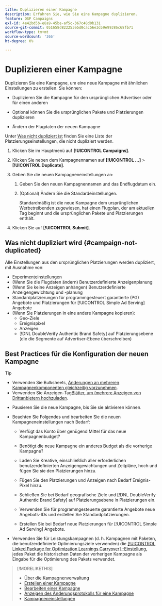 ```yaml
---
title: Duplizieren einer Kampagne
description: Erfahren Sie, wie Sie eine Kampagne duplizieren.
feature: DSP Campaigns
exl-id: 4e42bd5b-e8a9-45be-af5c-367c48d0b131
source-git-commit: 051658d822253e5d0cac56e3d59e99386c68fb71
workflow-type: tm+mt
source-wordcount: '366'
ht-degree: 0%

---
```


# Duplizieren einer Kampagne

<!-- Some placements don't have this option. Clarify which placement types aren't eligible -- is it PG placements, or all placements using private inventory? And anything else? -->

Duplizieren Sie eine Kampagne, um eine neue Kampagne mit ähnlichen Einstellungen zu erstellen. Sie können:

* Duplizieren Sie die Kampagne für den ursprünglichen Advertiser oder für einen anderen

* Optional können Sie die ursprünglichen Pakete und Platzierungen duplizieren

* Ändern der Flugdaten der neuen Kampagne

Unter [Was nicht dupliziert ist](#campaign-not-duplicated) finden Sie eine Liste der Platzierungseinstellungen, die nicht dupliziert werden.

1. Klicken Sie im Hauptmenü auf **[!UICONTROL Campaigns]**.

1. Klicken Sie neben dem Kampagnennamen auf **[!UICONTROL ...]** > **[!UICONTROL Duplicate]**.

1. Geben Sie die neuen Kampagneneinstellungen an:

   1. Geben Sie den neuen Kampagnennamen und das Endflugdatum ein.

   1. (Optional) Ändern Sie die Standardeinstellungen.

      Standardmäßig ist die neue Kampagne dem ursprünglichen Werbetreibenden zugewiesen, hat einen Flugplan, der am aktuellen Tag beginnt und die ursprünglichen Pakete und Platzierungen enthält.

1. Klicken Sie auf **[!UICONTROL Submit]**.

## Was nicht dupliziert wird {#campaign-not-duplicated}

Alle Einstellungen aus den ursprünglichen Platzierungen werden dupliziert, mit Ausnahme von:

* Experimenteinstellungen
* (Wenn Sie die Flugdaten ändern) Benutzerdefinierte Anzeigenplanung
* (Wenn Sie keine Anzeigen anhängen) Benutzerdefinierte Anzeigengewichtung und -planung
* Standardplatzierungen für programmgesteuert garantierte (PG) Angebote und Platzierungen für [!UICONTROL Simple Ad Serving] Angebote
* (Wenn Sie Platzierungen in eine andere Kampagne kopieren):
   * Geo-Ziele
   * Ereignispixel
   * Anzeigen
   * [!DNL DoubleVerify Authentic Brand Safety] auf Platzierungsebene (die die Segmente auf Advertiser-Ebene überschreiben)

## Best Practices für die Konfiguration der neuen Kampagne

>[!TIP]
>
>* Verwenden Sie Bulksheets, [Änderungen an mehreren Kampagnenkomponenten gleichzeitig vorzunehmen](/help/dsp/campaign-management/campaign-components-review-edit.md).
>* Verwenden Sie Anzeigen-Tag[Blätter, um (mehrere Anzeigen von Drittanbietern hochzuladen](/help/dsp/campaign-management/ads/ad-create-multiple.md).

* Pausieren Sie die neue Kampagne, bis Sie sie aktivieren können.

* Beachten Sie Folgendes und bearbeiten Sie die neuen Kampagneneinstellungen nach Bedarf:

   * Verfügt das Konto über genügend Mittel für das neue Kampagnenbudget?

   * Benötigt die neue Kampagne ein anderes Budget als die vorherige Kampagne?

   * Laden Sie Kreative, einschließlich aller erforderlichen benutzerdefinierten Anzeigengewichtungen und Zeitpläne, hoch und fügen Sie sie den Platzierungen hinzu.

   * Fügen Sie den Platzierungen und Anzeigen nach Bedarf Ereignis-Pixel hinzu.

   * Schließen Sie bei Bedarf geografische Ziele und [!DNL DoubleVerify Authentic Brand Safety] auf Platzierungsebene in Platzierungen ein.

   * Verwenden Sie für programmgesteuerte garantierte Angebote neue Angebots-IDs und erstellen Sie Standardplatzierungen.

   * Erstellen Sie bei Bedarf neue Platzierungen für [!UICONTROL Simple Ad Serving] Angebote.

* Verwenden Sie für Leistungskampagnen (d. h. Kampagnen mit Paketen, die benutzerdefinierte Optimierungsziele verwenden) die [[!UICONTROL Linked Package for Optimization Learnings Carryover] -Einstellung, ](/help/dsp/campaign-management/packages/package-settings.md) jedes Paket die historischen Daten der vorherigen Kampagne als Eingabe für die Optimierung des Pakets verwendet.

>[!MORELIKETHIS]
>
>* [Über die Kampagnenverwaltung](campaign-about.md)
>* [Erstellen einer Kampagne](campaign-create.md)
>* [Bearbeiten einer Kampagne](campaign-edit.md)
>* [Anzeigen des Änderungsprotokolls für eine Kampagne](campaign-change-log.md)
>* [Kampagneneinstellungen](campaign-settings.md)
